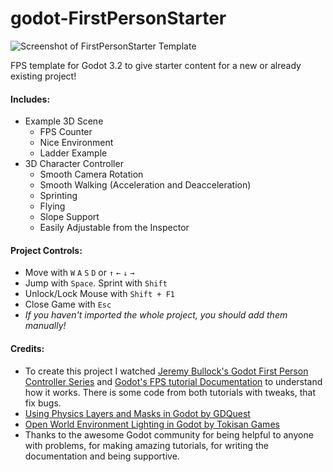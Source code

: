 # godot-FirstPersonStarter
![Screenshot of FirstPersonStarter Template](https://i.imgur.com/kfzlnpZ.png)

FPS template for Godot 3.2 to give starter content for a new or already existing project!

#### Includes:
- Example 3D Scene
  - FPS Counter
  - Nice Environment
  - Ladder Example
- 3D Character Controller
  - Smooth Camera Rotation
  - Smooth Walking (Acceleration and Deacceleration)
  - Sprinting
  - Flying
  - Slope Support
  - Easily Adjustable from the Inspector

#### Project Controls:
- Move with `W` `A` `S` `D` or `↑` `←` `↓` `→`
- Jump with `Space`. Sprint with `Shift`
- Unlock/Lock Mouse with `Shift + F1`
- Close Game with `Esc`
- *If you haven't imported the whole project, you should add them manually!*

#### Credits:
- To create this project I watched [Jeremy Bullock's Godot First Person Controller Series](https://www.youtube.com/watch?v=Etpq-d5af6M&list=PLTZoMpB5Z4aD-rCpluXsQjkGYgUGUZNIV) and [Godot's FPS tutorial Documentation](https://docs.godotengine.org/en/3.2/tutorials/3d/fps_tutorial/) to understand how it works. There is some code from both tutorials with tweaks, that fix bugs.
- [Using Physics Layers and Masks in Godot by GDQuest](https://www.youtube.com/watch?v=UZu8NwlkXcU)
- [Open World Environment Lighting in Godot by Tokisan Games](https://www.youtube.com/watch?v=8kwnCxK8Vc8)
- Thanks to the awesome Godot community for being helpful to anyone with problems, for making amazing tutorials, for writing the documentation and being supportive.